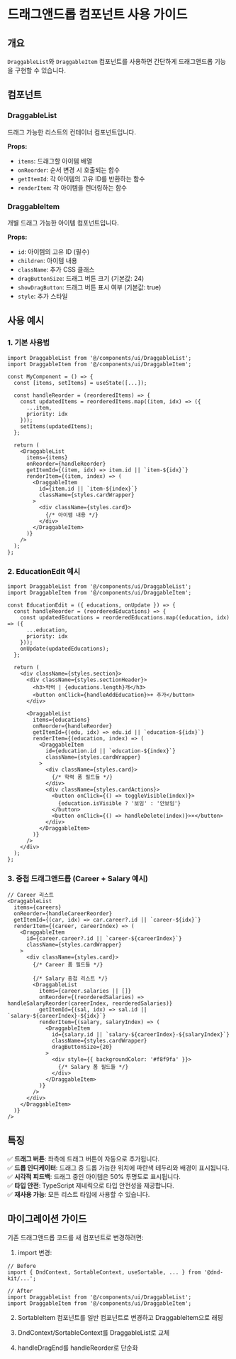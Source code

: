 # 드래그앤드롭 컴포넌트 사용 가이드

## 개요

`DraggableList`와 `DraggableItem` 컴포넌트를 사용하면 간단하게 드래그앤드롭 기능을 구현할 수 있습니다.

## 컴포넌트

### DraggableList

드래그 가능한 리스트의 컨테이너 컴포넌트입니다.

**Props:**
- `items`: 드래그할 아이템 배열
- `onReorder`: 순서 변경 시 호출되는 함수
- `getItemId`: 각 아이템의 고유 ID를 반환하는 함수
- `renderItem`: 각 아이템을 렌더링하는 함수

### DraggableItem

개별 드래그 가능한 아이템 컴포넌트입니다.

**Props:**
- `id`: 아이템의 고유 ID (필수)
- `children`: 아이템 내용
- `className`: 추가 CSS 클래스
- `dragButtonSize`: 드래그 버튼 크기 (기본값: 24)
- `showDragButton`: 드래그 버튼 표시 여부 (기본값: true)
- `style`: 추가 스타일

## 사용 예시

### 1. 기본 사용법

```tsx
import DraggableList from '@/components/ui/DraggableList';
import DraggableItem from '@/components/ui/DraggableItem';

const MyComponent = () => {
  const [items, setItems] = useState([...]);

  const handleReorder = (reorderedItems) => {
    const updatedItems = reorderedItems.map((item, idx) => ({
      ...item,
      priority: idx
    }));
    setItems(updatedItems);
  };

  return (
    <DraggableList
      items={items}
      onReorder={handleReorder}
      getItemId={(item, idx) => item.id || `item-${idx}`}
      renderItem={(item, index) => (
        <DraggableItem 
          id={item.id || `item-${index}`}
          className={styles.cardWrapper}
        >
          <div className={styles.card}>
            {/* 아이템 내용 */}
          </div>
        </DraggableItem>
      )}
    />
  );
};
```

### 2. EducationEdit 예시

```tsx
import DraggableList from '@/components/ui/DraggableList';
import DraggableItem from '@/components/ui/DraggableItem';

const EducationEdit = ({ educations, onUpdate }) => {
  const handleReorder = (reorderedEducations) => {
    const updatedEducations = reorderedEducations.map((education, idx) => ({
      ...education,
      priority: idx
    }));
    onUpdate(updatedEducations);
  };

  return (
    <div className={styles.section}>
      <div className={styles.sectionHeader}>
        <h3>학력 | {educations.length}개</h3>
        <button onClick={handleAddEducation}>+ 추가</button>
      </div>

      <DraggableList
        items={educations}
        onReorder={handleReorder}
        getItemId={(edu, idx) => edu.id || `education-${idx}`}
        renderItem={(education, index) => (
          <DraggableItem 
            id={education.id || `education-${index}`}
            className={styles.cardWrapper}
          >
            <div className={styles.card}>
              {/* 학력 폼 필드들 */}
            </div>
            <div className={styles.cardActions}>
              <button onClick={() => toggleVisible(index)}>
                {education.isVisible ? '보임' : '안보임'}
              </button>
              <button onClick={() => handleDelete(index)}>×</button>
            </div>
          </DraggableItem>
        )}
      />
    </div>
  );
};
```

### 3. 중첩 드래그앤드롭 (Career + Salary 예시)

```tsx
// Career 리스트
<DraggableList
  items={careers}
  onReorder={handleCareerReorder}
  getItemId={(car, idx) => car.career?.id || `career-${idx}`}
  renderItem={(career, careerIndex) => (
    <DraggableItem 
      id={career.career?.id || `career-${careerIndex}`}
      className={styles.cardWrapper}
    >
      <div className={styles.card}>
        {/* Career 폼 필드들 */}
        
        {/* Salary 중첩 리스트 */}
        <DraggableList
          items={career.salaries || []}
          onReorder={(reorderedSalaries) => handleSalaryReorder(careerIndex, reorderedSalaries)}
          getItemId={(sal, idx) => sal.id || `salary-${careerIndex}-${idx}`}
          renderItem={(salary, salaryIndex) => (
            <DraggableItem 
              id={salary.id || `salary-${careerIndex}-${salaryIndex}`}
              className={styles.cardWrapper}
              dragButtonSize={20}
            >
              <div style={{ backgroundColor: '#f8f9fa' }}>
                {/* Salary 폼 필드들 */}
              </div>
            </DraggableItem>
          )}
        />
      </div>
    </DraggableItem>
  )}
/>
```

## 특징

✅ **드래그 버튼**: 좌측에 드래그 버튼이 자동으로 추가됩니다.  
✅ **드롭 인디케이터**: 드래그 중 드롭 가능한 위치에 파란색 테두리와 배경이 표시됩니다.  
✅ **시각적 피드백**: 드래그 중인 아이템은 50% 투명도로 표시됩니다.  
✅ **타입 안전**: TypeScript 제네릭으로 타입 안전성을 제공합니다.  
✅ **재사용 가능**: 모든 리스트 타입에 사용할 수 있습니다.  

## 마이그레이션 가이드

기존 드래그앤드롭 코드를 새 컴포넌트로 변경하려면:

1. import 변경:
```tsx
// Before
import { DndContext, SortableContext, useSortable, ... } from '@dnd-kit/...';

// After
import DraggableList from '@/components/ui/DraggableList';
import DraggableItem from '@/components/ui/DraggableItem';
```

2. SortableItem 컴포넌트를 일반 컴포넌트로 변경하고 DraggableItem으로 래핑

3. DndContext/SortableContext를 DraggableList로 교체

4. handleDragEnd를 handleReorder로 단순화

